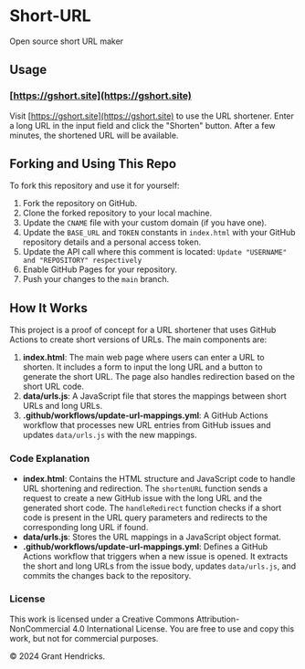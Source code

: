 # Short-URL
Open source short URL maker

## Usage

### [https://gshort.site](https://gshort.site)

Visit [https://gshort.site](https://gshort.site) to use the URL shortener. Enter a long URL in the input field and click the "Shorten" button. After a few minutes, the shortened URL will be available.

## Forking and Using This Repo

To fork this repository and use it for yourself:

1. Fork the repository on GitHub.
2. Clone the forked repository to your local machine.
3. Update the `CNAME` file with your custom domain (if you have one).
4. Update the `BASE_URL` and `TOKEN` constants in `index.html` with your GitHub repository details and a personal access token.
5. Update the API call where this comment is located: ```Update "USERNAME" and "REPOSITORY" respectively```
6. Enable GitHub Pages for your repository.
7. Push your changes to the `main` branch.

## How It Works

This project is a proof of concept for a URL shortener that uses GitHub Actions to create short versions of URLs. The main components are:

1. **index.html**: The main web page where users can enter a URL to shorten. It includes a form to input the long URL and a button to generate the short URL. The page also handles redirection based on the short URL code.
2. **data/urls.js**: A JavaScript file that stores the mappings between short URLs and long URLs.
3. **.github/workflows/update-url-mappings.yml**: A GitHub Actions workflow that processes new URL entries from GitHub issues and updates `data/urls.js` with the new mappings.

### Code Explanation

- **index.html**: Contains the HTML structure and JavaScript code to handle URL shortening and redirection. The `shortenURL` function sends a request to create a new GitHub issue with the long URL and the generated short code. The `handleRedirect` function checks if a short code is present in the URL query parameters and redirects to the corresponding long URL if found.
- **data/urls.js**: Stores the URL mappings in a JavaScript object format.
- **.github/workflows/update-url-mappings.yml**: Defines a GitHub Actions workflow that triggers when a new issue is opened. It extracts the short and long URLs from the issue body, updates `data/urls.js`, and commits the changes back to the repository.


### License

This work is licensed under a Creative Commons Attribution-NonCommercial 4.0 International License. You are free to use and copy this work, but not for commercial purposes.

&copy; 2024 Grant Hendricks.
